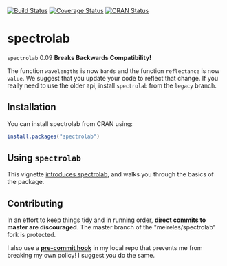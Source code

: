 [![Build Status](https://travis-ci.org/meireles/spectrolab.svg?branch=master)](https://travis-ci.org/meireles/spectrolab)
[![Coverage Status](https://coveralls.io/repos/github/meireles/spectrolab/badge.svg?branch=master)](https://coveralls.io/github/meireles/spectrolab?branch=master)
[![CRAN Status](https://www.r-pkg.org/badges/version/spectrolab)](https://cran.r-project.org/package=spectrolab)


# spectrolab

``spectrolab`` 0.09 **Breaks Backwards Compatibility!**

The function `wavelengths` is now `bands` and the function `reflectance` is now `value`. We suggest that you update your code to reflect that change. If you really need to use the older api, install ``spectrolab`` from the `legacy` branch.


## Installation

You can install spectrolab from CRAN using:

```R
install.packages("spectrolab")
```

## Using `spectrolab`

This vignette [introduces spectrolab](vignettes/introduction_to_spectrolab.pdf), and walks you through the basics of the package.

## Contributing

In an effort to keep things tidy and in running order, __direct commits to master are discouraged__. The master branch of the "meireles/spectrolab" fork is protected.

I also use a [__pre-commit hook__](https://stackoverflow.com/questions/40462111/git-prevent-commits-in-master-branch) in my local repo that prevents me from breaking my own policy! I suggest you do the same. 
